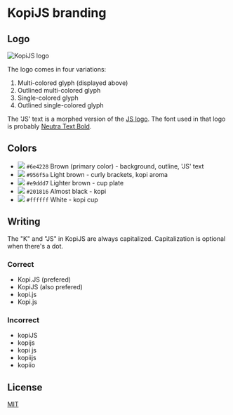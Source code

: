 KopiJS branding
===

Logo
---

![KopiJS logo](http://i.imgur.com/sTxk3TX.png)

The logo comes in four variations:

1. Multi-colored glyph (displayed above)
2. Outlined multi-colored glyph
3. Single-colored glyph
4. Outlined single-colored glyph

The 'JS' text is a morphed version of the [JS logo](https://github.com/voodootikigod/logo.js). The font used in that logo is probably [Neutra Text Bold](https://github.com/voodootikigod/logo.js/pull/5).

Colors
---

- ![](http://i.imgur.com/6Ka8UWA.png) `#6e4228` Brown (primary color) - background, outline, 'JS' text
- ![](http://i.imgur.com/qF6j1cH.png) `#956f5a` Light brown - curly brackets, kopi aroma
- ![](http://i.imgur.com/zxRt5jR.png) `#e9ddd7` Lighter brown - cup plate
- ![](http://i.imgur.com/V0P0741.png) `#201816` Almost black - kopi
- ![](http://i.imgur.com/z5EJE7x.png) `#ffffff` White - kopi cup

Writing
---

The "K" and "JS" in KopiJS are always capitalized. Capitalization is optional when there's a dot.

### Correct

- Kopi.JS (prefered)
- KopiJS (also prefered)
- kopi.js
- Kopi.js

### Incorrect

- kopiJS
- kopijs
- kopi js
- kopiijs
- kopiio

License
---

[MIT](http://cheeaun.mit-license.org/)
